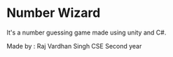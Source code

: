 # Number Wizard

It's a number guessing game made using unity and C#.

Made by : Raj Vardhan Singh
          CSE Second year
